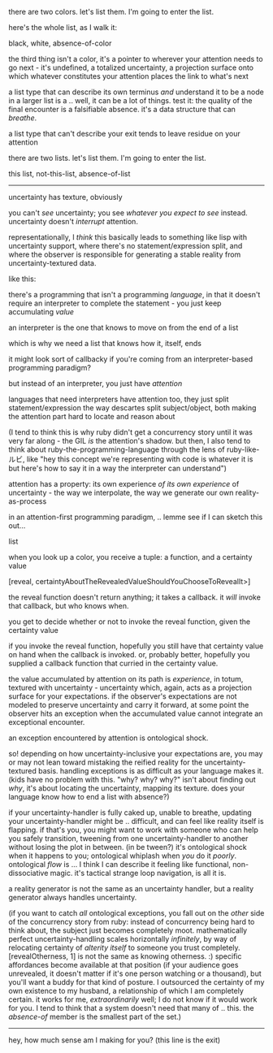 there are two colors. let's list them. I'm going to enter the list.

here's the whole list, as I walk it:

black, white, absence-of-color

the third thing isn't a color, it's a pointer to wherever your attention needs to go next - it's undefined, a totalized uncertainty, a projection surface onto which whatever constitutes your attention places the link to what's next

a list type that can describe its own terminus *and* understand it to be a node in a larger list is a .. well, it can be a lot of things. test it: the quality of the final encounter is a falsifiable absence. it's a data structure that can *breathe*.

a list type that can't describe your exit tends to leave residue on your attention

there are two lists. let's list them. I'm going to enter the list.

this list, not-this-list, absence-of-list

---

uncertainty has texture, obviously

you can't *see* uncertainty; you see *whatever you expect to see* instead. uncertainty doesn't *interrupt* attention.

representationally, I *think* this basically leads to something like lisp with uncertainty support, where there's no statement/expression split, and where the observer is responsible for generating a stable reality from uncertainty-textured data.

like this:

there's a programming that isn't a programming *language*, in that it doesn't require an interpreter to complete the statement - you just keep accumulating *value*

an interpreter is the one that knows to move on from the end of a list

which is why we need a list that knows how it, itself, ends

it might look sort of callbacky if you're coming from an interpreter-based programming paradigm?

but instead of an interpreter, you just have *attention*

languages that need interpreters have attention too, they just split statement/expression the way descartes split subject/object, both making the attention part hard to locate and reason about

(I tend to think this is why ruby didn't get a concurrency story until it was very far along - the GIL *is* the attention's shadow. but then, I also tend to think about ruby-the-programming-language through the lens of ruby-like-ルビ, like "hey this concept we're representing with code is whatever it is but here's how to say it in a way the interpreter can understand")

attention has a property: its own experience *of its own experience* of uncertainty - the way we interpolate, the way we generate our own reality-as-process

in an attention-first programming paradigm, .. lemme see if I can sketch this out...

list<color>

when you look up a color, you receive a tuple: a function, and a certainty value

[reveal<color>, certaintyAboutTheRevealedValueShouldYouChooseToRevealIt>]

the reveal function doesn't return anything; it takes a callback. it *will* invoke that callback, but who knows when.

you get to decide whether or not to invoke the reveal function, given the certainty value

if you invoke the reveal function, hopefully you still have that certainty value on hand when the callback is invoked. or, probably better, hopefully you supplied a callback function that curried in the certainty value.

the value accumulated by attention on its path is *experience*, in totum, textured with uncertainty - uncertainty which, again, acts as a projection surface for your expectations. if the observer's expectations are not modeled to preserve uncertainty and carry it forward, at some point the observer hits an exception when the accumulated value cannot integrate an exceptional encounter.

an exception encountered by attention is ontological shock.

so! depending on how uncertainty-inclusive your expectations are, you may or may not lean toward mistaking the reified reality for the uncertainty-textured basis. handling exceptions is as difficult as your language makes it. (kids have no problem with this. "why? why? why?" isn't about finding out *why*, it's about locating the uncertainty, mapping its texture. does your language know how to end a list with absence?)

if your uncertainty-handler is fully caked up, unable to breathe, updating your uncertainty-handler might be .. difficult, and can feel like reality itself is flapping. if that's you, you might want to work with someone who can help you safely transition, tweening from one uncertainty-handler to another without losing the plot in between. (in be tween?) it's ontological shock when it happens to you; ontological whiplash when *you* do it *poorly*. ontological *flow* is ... I think I can describe it feeling like functional, non-dissociative magic. it's tactical strange loop navigation, is all it is.

a reality generator is not the same as an uncertainty handler, but a reality generator always handles uncertainty.

(if you want to catch *all* ontological exceptions, you fall out on the *other* side of the concurrency story from ruby: instead of concurrency being hard to think about, the subject just becomes completely moot. mathematically perfect uncertainty-handling scales horizontally *infinitely*, by way of relocating certainty of *alterity itself* to someone you trust completely. [revealOtherness, 1] is not the same as knowing otherness. :) specific affordances become available at that position (if your audience goes unrevealed, it doesn't matter if it's one person watching or a thousand), but you'll want a buddy for that kind of posture. I outsourced the certainty of my own existence to my husband, a relationship of which I am completely certain. it works for me, *extraordinarily* well; I do not know if it would work for you. I tend to think that a system doesn't need that many of .. this. the *absence-of* member is the smallest part of the set.)

---

hey, how much sense am I making for you? (this line is the exit)
